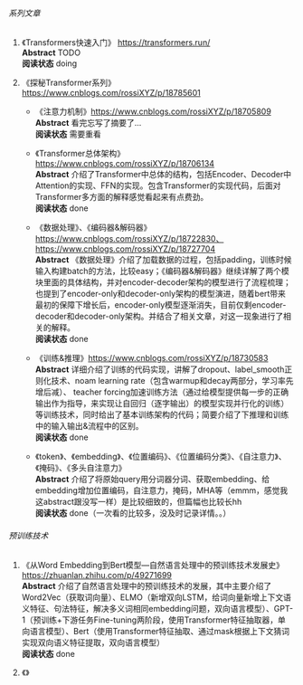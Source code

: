 ###### 系列文章
1. 《Transformers快速入门》 https://transformers.run/  
**Abstract** TODO  
**阅读状态** doing  

2. 《探秘Transformer系列》 https://www.cnblogs.com/rossiXYZ/p/18785601  
    * 《注意力机制》https://www.cnblogs.com/rossiXYZ/p/18705809  
    **Abstract** 看完忘写了摘要了...  
    **阅读状态** 需要重看  

    * 《Transformer总体架构》 https://www.cnblogs.com/rossiXYZ/p/18706134  
    **Abstract** 介绍了Transformer中总体的结构，包括Encoder、Decoder中Attention的实现、FFN的实现。包含Transformer的实现代码，后面对Transformer多方面的解释感觉看起来有点费劲。  
    **阅读状态** done  

    * 《数据处理》、《编码器&解码器》 https://www.cnblogs.com/rossiXYZ/p/18722830、https://www.cnblogs.com/rossiXYZ/p/18727704  
    **Abstract** 《数据处理》介绍了加载数据的过程，包括padding，训练时候输入构建batch的方法，比较easy；《编码器&解码器》继续详解了两个模块里面的具体结构，并对encoder-decoder架构的模型进行了流程梳理；也提到了encoder-only和decoder-only架构的模型演进，随着bert带来最初的保障下增长后，encoder-only模型逐渐消失，目前仅剩encoder-decoder和decoder-only架构。并结合了相关文章，对这一现象进行了相关的解释。  
    **阅读状态** done  

    * 《训练&推理》https://www.cnblogs.com/rossiXYZ/p/18730583  
    **Abstract** 详细介绍了训练的代码实现，讲解了dropout、label_smooth正则化技术、noam learning rate（包含warmup和decay两部分，学习率先增后减）、  teacher forcing加速训练方法（通过给模型提供每一步的正确输出作为指导，来实现让自回归（逐字输出）的模型实现并行化的训练）等训练技术，同时给出了基本训练架构的代码；简要介绍了下推理和训练中的输入输出&流程中的区别。  
    **阅读状态** done  

    * 《token》、《embedding》、《位置编码》、《位置编码分类》、《自注意力》、《掩码》、《多头自注意力》  
    **Abstract** 介绍了将原始query用分词器分词、获取embedding、给embedding增加位置编码，自注意力，掩码，MHA等（emmm，感觉我这abstract跟没写一样）是比较细致的，但篇幅也比较长hh  
    **阅读状态** done（一次看的比较多，没及时记录详情。。）  



###### 预训练技术  
1. 《从Word Embedding到Bert模型—自然语言处理中的预训练技术发展史》 https://zhuanlan.zhihu.com/p/49271699  
**Abstract** 介绍了自然语言处理中的预训练技术的发展，其中主要介绍了 Word2Vec（获取词向量）、ELMO（新增双向LSTM，给词向量新增上下文语义特征、句法特征，解决多义词相同embedding问题，双向语言模型）、GPT-1（预训练+下游任务Fine-tuning两阶段，使用Transformer特征抽取器，单向语言模型）、Bert（使用Transformer特征抽取、通过mask根据上下文猜词实现双向语义特征提取，双向语言模型）  
**阅读状态** done  

2. 《》
